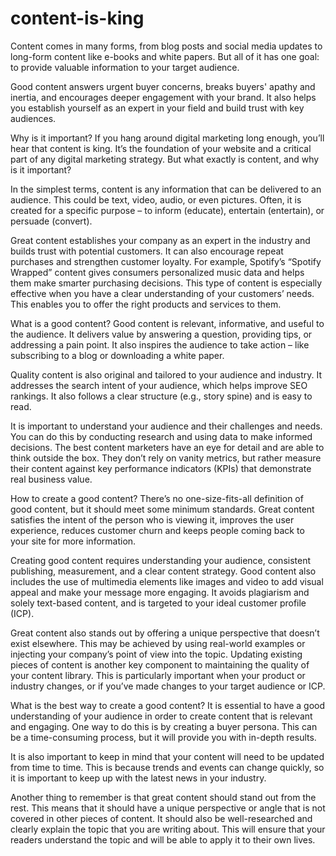 # content-is-king
Content comes in many forms, from blog posts and social media updates to long-form content like e-books and white papers. But all of it has one goal: to provide valuable information to your target audience.

Good content answers urgent buyer concerns, breaks buyers' apathy and inertia, and encourages deeper engagement with your brand. It also helps you establish yourself as an expert in your field and build trust with key audiences.

Why is it important?
If you hang around digital marketing long enough, you’ll hear that content is king. It’s the foundation of your website and a critical part of any digital marketing strategy. But what exactly is content, and why is it important?

In the simplest terms, content is any information that can be delivered to an audience. This could be text, video, audio, or even pictures. Often, it is created for a specific purpose – to inform (educate), entertain (entertain), or persuade (convert).

Great content establishes your company as an expert in the industry and builds trust with potential customers. It can also encourage repeat purchases and strengthen customer loyalty. For example, Spotify’s “Spotify Wrapped” content gives consumers personalized music data and helps them make smarter purchasing decisions. This type of content is especially effective when you have a clear understanding of your customers’ needs. This enables you to offer the right products and services to them.

What is a good content?
Good content is relevant, informative, and useful to the audience. It delivers value by answering a question, providing tips, or addressing a pain point. It also inspires the audience to take action – like subscribing to a blog or downloading a white paper.

Quality content is also original and tailored to your audience and industry. It addresses the search intent of your audience, which helps improve SEO rankings. It also follows a clear structure (e.g., story spine) and is easy to read.

It is important to understand your audience and their challenges and needs. You can do this by conducting research and using data to make informed decisions. The best content marketers have an eye for detail and are able to think outside the box. They don’t rely on vanity metrics, but rather measure their content against key performance indicators (KPIs) that demonstrate real business value.

How to create a good content?
There’s no one-size-fits-all definition of good content, but it should meet some minimum standards. Great content satisfies the intent of the person who is viewing it, improves the user experience, reduces customer churn and keeps people coming back to your site for more information.

Creating good content requires understanding your audience, consistent publishing, measurement, and a clear content strategy. Good content also includes the use of multimedia elements like images and video to add visual appeal and make your message more engaging. It avoids plagiarism and solely text-based content, and is targeted to your ideal customer profile (ICP).

Great content also stands out by offering a unique perspective that doesn’t exist elsewhere. This may be achieved by using real-world examples or injecting your company’s point of view into the topic. Updating existing pieces of content is another key component to maintaining the quality of your content library. This is particularly important when your product or industry changes, or if you’ve made changes to your target audience or ICP.

What is the best way to create a good content?
It is essential to have a good understanding of your audience in order to create content that is relevant and engaging. One way to do this is by creating a buyer persona. This can be a time-consuming process, but it will provide you with in-depth results.

It is also important to keep in mind that your content will need to be updated from time to time. This is because trends and events can change quickly, so it is important to keep up with the latest news in your industry.

Another thing to remember is that great content should stand out from the rest. This means that it should have a unique perspective or angle that is not covered in other pieces of content. It should also be well-researched and clearly explain the topic that you are writing about. This will ensure that your readers understand the topic and will be able to apply it to their own lives.
